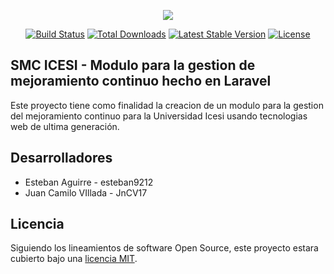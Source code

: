 <p align="center"><img src="https://laravel.com/assets/img/components/logo-laravel.svg"></p>

<p align="center">
<a href="https://travis-ci.org/laravel/framework"><img src="https://travis-ci.org/laravel/framework.svg" alt="Build Status"></a>
<a href="https://packagist.org/packages/laravel/framework"><img src="https://poser.pugx.org/laravel/framework/d/total.svg" alt="Total Downloads"></a>
<a href="https://packagist.org/packages/laravel/framework"><img src="https://poser.pugx.org/laravel/framework/v/stable.svg" alt="Latest Stable Version"></a>
<a href="https://packagist.org/packages/laravel/framework"><img src="https://poser.pugx.org/laravel/framework/license.svg" alt="License"></a>
</p>

## SMC ICESI - Modulo para la gestion de mejoramiento continuo hecho en Laravel

Este proyecto tiene como finalidad la creacion de un modulo para la gestion del mejoramiento continuo para la Universidad Icesi usando tecnologias web de ultima generación.

## Desarrolladores

- Esteban Aguirre - esteban9212
- Juan Camilo VIllada - JnCV17

## Licencia

Siguiendo los lineamientos de software Open Source, este proyecto estara cubierto bajo una [licencia MIT](http://opensource.org/licenses/MIT).
